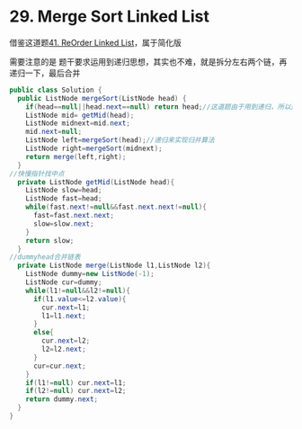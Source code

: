 # 29. Merge Sort Linked List

借鉴这道题[41. ReOrder Linked List](https://github.com/yzyolala/leetcode-solution-by-myself/blob/main/41.%20ReOrder%20Linked%20List.md)，属于简化版

需要注意的是 题干要求运用到递归思想，其实也不难，就是拆分左右两个链，再递归一下，最后合并

```java
public class Solution {
  public ListNode mergeSort(ListNode head) {
    if(head==null||head.next==null) return head;//这道题由于用到递归，所以这个相当于递归的一部分，必不可少，不像其他题一样可有可无
    ListNode mid= getMid(head);
    ListNode midnext=mid.next;
    mid.next=null;
    ListNode left=mergeSort(head);//递归来实现归并算法
    ListNode right=mergeSort(midnext);
    return merge(left,right);
  }
//快慢指针找中点
  private ListNode getMid(ListNode head){
    ListNode slow=head;
    ListNode fast=head;
    while(fast.next!=null&&fast.next.next!=null){
      fast=fast.next.next;
      slow=slow.next;
    }
    return slow;
  }
//dummyhead合并链表
  private ListNode merge(ListNode l1,ListNode l2){
    ListNode dummy=new ListNode(-1);
    ListNode cur=dummy;
    while(l1!=null&&l2!=null){
      if(l1.value<=l2.value){
        cur.next=l1;
        l1=l1.next;
      }
      else{
        cur.next=l2;
        l2=l2.next;
      }
      cur=cur.next;
    }
    if(l1!=null) cur.next=l1;
    if(l2!=null) cur.next=l2;
    return dummy.next;
  }
}
